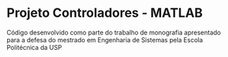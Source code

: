 # Projeto Controladores - MATLAB
Código desenvolvido como parte do trabalho de monografia apresentado para a defesa do mestrado em Engenharia de Sistemas pela Escola Politécnica da USP
